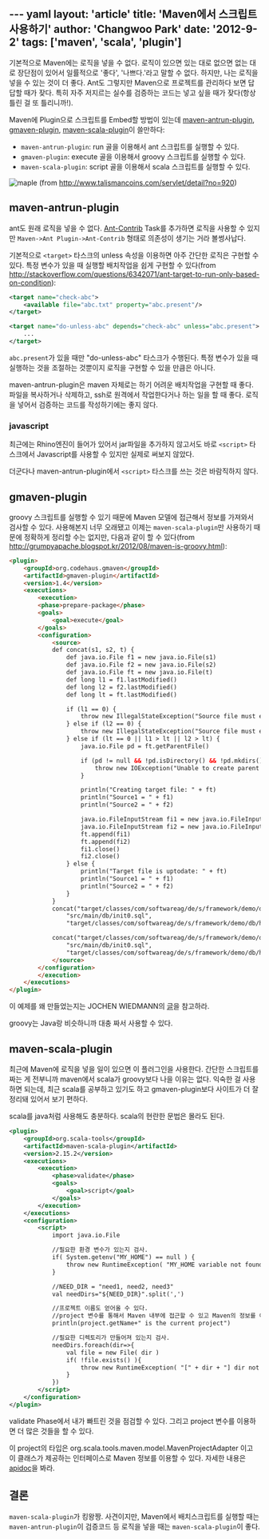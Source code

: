 --- yaml
layout: 'article'
title: 'Maven에서 스크립트 사용하기'
author: 'Changwoo Park'
date: '2012-9-2'
tags: ['maven', 'scala', 'plugin']
---

기본적으로 Maven에는 로직을 넣을 수 없다. 로직이 있으면 있는 대로 없으면 없는 대로 장단점이 있어서 일률적으로 '좋다', '나쁘다.'라고 말할 수 없다. 하지만, 나는 로직을 넣을 수 있는 것이 더 좋다. Ant도 그렇지만 Maven으로 프로젝트를 관리하다 보면 답답할 때가 잦다. 특히 자주 저지르는 실수를 검증하는 코드는 넣고 싶을 때가 잦다(항상 틀린 걸 또 틀리니까!).

Maven에 Plugin으로 스크립트를 Embed할 방법이 있는데 [maven-antrun-plugin][], [gmaven-plugin][], [maven-scala-plugin][]이 쓸만하다:

* `maven-antrun-plugin`: run 골을 이용해서 ant 스크립트를 실행할 수 있다.
* `gmaven-plugin`: execute 골을 이용해서 groovy 스크립트를 실행할 수 있다.
* `maven-scala-plugin`: script 골을 이용해서 scala 스크립트를 실행할 수 있다.

![maple](/articles/2012/maven/maple.jpeg)
(from http://www.talismancoins.com/servlet/detail?no=920)

## maven-antrun-plugin 

ant도 원래 로직을 넣을 수 없다. [Ant-Contrib](http://ant-contrib.sourceforge.net/) Task를 추가하면 로직을 사용할 수 있지만 `Maven->Ant Plugin->Ant-Contrib` 형태로 의존성이 생기는 거라 볼썽사납다.

기본적으로 `<target>` 타스크의 unless 속성을 이용하면 아주 간단한 로직은 구현할 수 있다. 특정 변수가 있을 때 실행할 배치작업을 쉽게 구현할 수 있다(from http://stackoverflow.com/questions/6342071/ant-target-to-run-only-based-on-condition):

```xml
<target name="check-abc">
    <available file="abc.txt" property="abc.present"/>
</target>

<target name="do-unless-abc" depends="check-abc" unless="abc.present">
    ...
</target> 
```

`abc.present`가 있을 때만 "do-unless-abc" 타스크가 수행된다. 특정 변수가 있을 때 실행하는 것을 조절하는 것뿐이지 로직을 구현할 수 있을 만큼은 아니다. 

maven-antrun-plugin은 maven 자체로는 하기 어려운 배치작업을 구현할 때 좋다. 파일을 복사하거나 삭제하고, ssh로 원격에서 작업한다거나 하는 일을 할 때 좋다. 로직을 넣어서 검증하는 코드를 작성하기에는 좋지 않다.

### javascript

최근에는 Rhino엔진이 들어가 있어서 jar파일을 추가하지 않고서도 바로 `<script>` 타스크에서 Javascript를 사용할 수 있지만 실제로 써보지 않았다.

더군다나 maven-antrun-plugin에서 `<script>` 타스크를 쓰는 것은 바람직하지 않다.

## gmaven-plugin

groovy 스크립트를 실행할 수 있기 때문에 Maven 모델에 접근해서 정보를 가져와서 검사할 수 있다. 사용해본지 너무 오래됐고 이제는 `maven-scala-plugin`만 사용하기 때문에 정확하게 정리할 수는 없지만, 다음과 같이 할 수 있다(from http://grumpyapache.blogspot.kr/2012/08/maven-is-groovy.html):

```html
<plugin>
    <groupId>org.codehaus.gmaven</groupId>
    <artifactId>gmaven-plugin</artifactId>
    <version>1.4</version>
    <executions>
        <execution>
        <phase>prepare-package</phase>
        <goals>
            <goal>execute</goal>
        </goals>
        <configuration>
            <source>
            def concat(s1, s2, t) {
                def java.io.File f1 = new java.io.File(s1)
                def java.io.File f2 = new java.io.File(s2)
                def java.io.File ft = new java.io.File(t)
                def long l1 = f1.lastModified()
                def long l2 = f2.lastModified()
                def long lt = ft.lastModified()

                if (l1 == 0) {
                    throw new IllegalStateException("Source file must exist:" + f1);
                } else if (l2 == 0) {
                    throw new IllegalStateException("Source file must exist:" + f2); 
                } else if (lt == 0 || l1 > lt || l2 > lt) {
                    java.io.File pd = ft.getParentFile()

                    if (pd != null && !pd.isDirectory() && !pd.mkdirs()) {
                        throw new IOException("Unable to create parent directory: " + pd)
                    }

                    println("Creating target file: " + ft)
                    println("Source1 = " + f1)
                    println("Source2 = " + f2)

                    java.io.FileInputStream fi1 = new java.io.FileInputStream(f1)
                    java.io.FileInputStream fi2 = new java.io.FileInputStream(f2)
                    ft.append(fi1)
                    ft.append(fi2)
                    fi1.close()
                    fi2.close()
                } else {
                    println("Target file is uptodate: " + ft)
                    println("Source1 = " + f1)
                    println("Source2 = " + f2)
                }
            }
            concat("target/classes/com/softwareag/de/s/framework/demo/db/derby/initZero.sql",
                "src/main/db/init0.sql",
                "target/classes/com/softwareag/de/s/framework/demo/db/hsqldb/init0.sql")

            concat("target/classes/com/softwareag/de/s/framework/demo/db/derby/initZero.sql",
                "src/main/db/init0.sql",
                "target/classes/com/softwareag/de/s/framework/demo/db/hsqldb/init0.sql")
            </source>
        </configuration>
        </execution>
    </executions>
</plugin>
```

이 예제를 왜 만들었는지는 JOCHEN WIEDMANN의 [글](http://grumpyapache.blogspot.kr/2012/08/maven-is-groovy.html)을 참고하라.

groovy는 Java랑 비슷하니까 대충 짜서 사용할 수 있다. 

## maven-scala-plugin

최근에 Maven에 로직을 넣을 일이 있으면 이 플러그인을 사용한다. 간단한 스크립트를 짜는 게 전부니까 maven에서 scala가 groovy보다 나을 이유는 없다. 익숙한 걸 사용하면 되는데, 최근 scala를 공부하고 있기도 하고 gmaven-plugin보다 사이트가 더 잘 정리돼 있어서 보기 편하다.

scala를 java처럼 사용해도 충분하다. scala의 현란한 문법은 몰라도 된다.

```xml
<plugin>
    <groupId>org.scala-tools</groupId>
    <artifactId>maven-scala-plugin</artifactId>
    <version>2.15.2</version>
    <executions>
        <execution>
            <phase>validate</phase>
            <goals>
                <goal>script</goal>
            </goals>
        </execution>
    </executions>
    <configuration>
        <script>
            import java.io.File

            //필요한 환경 변수가 있는지 검사.
            if( System.getenv("MY_HOME") == null ) {
                throw new RuntimeException( "MY_HOME variable not found ")
            }

            //NEED_DIR = "need1, need2, need3"
            val needDirs="${NEED_DIR}".split(',')

            //프로젝트 이름도 얻어올 수 있다.
            //project 변수를 통해서 Maven 내부에 접근할 수 있고 Maven의 정보를 이용할 수 있다.
            println(project.getName+" is the current project")

            //필요한 디렉토리가 만들어져 있는지 검사.
            needDirs.foreach(dir=>{
                val file = new File( dir )
                if( !file.exists() ){
                    throw new RuntimeException( "[" + dir + "] dir not found ")
                }
            })
        </script>
    </configuration>
</plugin>
```

validate Phase에서 내가 빠트린 것을 점검할 수 있다. 그리고 project 변수를 이용하면 더 많은 것들을 할 수 있다.

이 project의 타입은 org.scala.tools.maven.model.MavenProjectAdapter 이고 이 클래스가 제공하는 인터페이스로 Maven 정보를 이용할 수 있다. 자세한 내용은 [apidoc](http://scala-tools.org/mvnsites/maven-scala-plugin/apidocs/)을 봐라.

## 결론

`maven-scala-plugin`가 킹왕짱. 사견이지만, Maven에서 배치스크립트를 실행할 때는 `maven-antrun-plugin`이 검증코드 등 로직을 넣을 때는 `maven-scala-plugin`이 좋다.

[maven-scala-plugin]: http://scala-tools.org/mvnsites/maven-scala-plugin/
[maven-antrun-plugin]: http://maven.apache.org/plugins/maven-antrun-plugin/
[gmaven-plugin]: http://groovy.codehaus.org/GMaven
